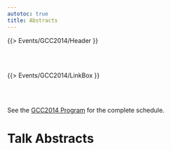 ```yaml
---
autotoc: true
title: Abstracts
---
```

{{> Events/GCC2014/Header }}

<br /><br />



{{> Events/GCC2014/LinkBox }}


<br /><br />

See the [GCC2014 Program](/src/events/gcc2014/program/index.md) for the complete schedule.

# Talk Abstracts

